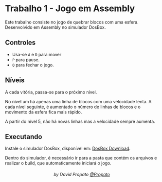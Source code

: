 # Trabalho 1 - Jogo em Assembly

Este trabalho consiste no jogo de quebrar blocos com uma esfera. Desenvolvido em Assembly no simulador DosBox.

## Controles

- Usa-se `A` e `D` para mover
- `P` para pause.
- `Q` para fechar o jogo.

## Níveis

A cada vitória, passa-se para o próximo nível.

No nível um há apenas uma linha de blocos com uma velocidade lenta. A cada nível seguinte, é aumentado o número de linhas de blocos e o movimento da esfera fica mais rápido.

A partir do nível 5, não há novas linhas mas a velocidade sempre aumenta.

## Executando

Instale o simulador DosBox, disponível em: <a href="https://www.dosbox.com/download.php?main=1">DosBox Download</a>.

Dentro do simulador, é necessário ir para a pasta que contém os arquivos e realizar o build, que automaticamente iniciará o jogo.

<h6 align="center">by David Propato <a href="https://github.com/Propato">@Propato</a></h6>